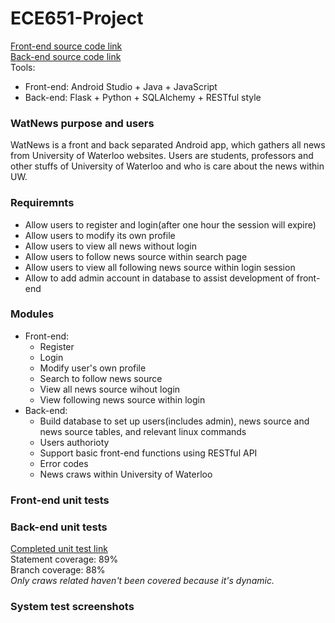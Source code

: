 # ECE651-Project
[Front-end source code link](https://github.com/faushine/ECE651-Project/edit/master/README.md) <br>
[Back-end source code link](https://github.com/faushine/ECE651-Project-Back-end) <br>
Tools:
+ Front-end: Android Studio + Java + JavaScript
+ Back-end: Flask + Python + SQLAlchemy + RESTful style

### WatNews purpose and users
WatNews is a front and back separated Android app, which gathers all news from University of Waterloo websites. Users are students, professors and other stuffs of University of Waterloo and who is care about the news within UW.

### Requiremnts 
+ Allow users to register and login(after one hour the session will expire)
+ Allow users to modify its own profile
+ Allow users to view all news without login
+ Allow users to follow news source within search page
+ Allow users to view all following news source within login session
+ Allow to add admin account in database to assist development of front-end

### Modules
+ Front-end:
  + Register
  + Login
  + Modify user's own profile
  + Search to follow news source
  + View all news source wihout login
  + View following news source within login
+ Back-end:
  + Build database to set up users(includes admin), news source and news source tables, and relevant linux commands
  + Users authorioty 
  + Support basic front-end functions using RESTful API
  + Error codes
  + News craws within University of Waterloo

### Front-end unit tests

### Back-end unit tests 
[Completed unit test link](https://github.com/faushine/ECE651-Project-Back-end/blob/master/test_newsapp.py) <br>
Statement coverage: 89% <br>
Branch coverage: 88% <br>
*Only craws related haven't been covered because it's dynamic.*

### System test screenshots

